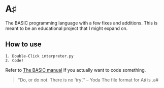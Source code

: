 # A♯
The BASIC programming language with a few fixes and additions. This is meant to be an educational project that I might expand on.
## How to use
```BASIC
1. Double-Click interpreter.py
2. Code!
```
Refer to [The BASIC manual](http://www.bitsavers.org/pdf/phaseOneSystems/oasis/BASIC_Language_Reference_Manual_Mar80.pdf) If you actually want to code something.
> “Do, or do not. There is no ‘try’.” – Yoda
The file format for A♯ is .a#
